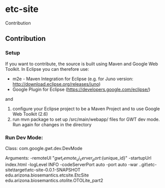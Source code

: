 etc-site
============

Contribution


Contribution
----------

### Setup
If you want to contribute, the source is built using Maven and Google Web Toolkit.
In Eclipse you can therefore use:
* m2e - Maven Integration for Eclipse (e.g. for Juno version: http://download.eclipse.org/releases/juno)
* Google Plugin for Eclipse (https://developers.google.com/eclipse/)

and 
1. configure your Eclipse project to be a Maven Project and to use Google Web Toolkit (2.6)
2. run mvn package to set up /src/main/webapp/ files for GWT dev mode. Run again for changes in the directory

### Run Dev Mode:

Class:
com.google.gwt.dev.DevMode

Arguments:
-remoteUI "${gwt_remote_ui_server_port}:${unique_id}" -startupUrl index.html -logLevel INFO -codeServerPort auto -port auto -war ..git\etc-site\target\etc-site-0.0.1-SNAPSHOT edu.arizona.biosemantics.etcsite.EtcSite edu.arizona.biosemantics.otolite.OTOLite_part2

